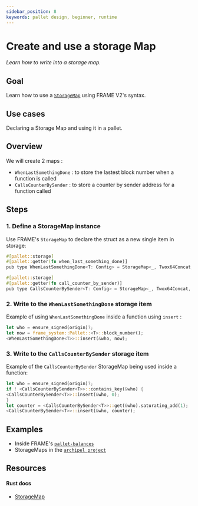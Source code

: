 ```yaml
---
sidebar_position: 8
keywords: pallet design, beginner, runtime
---
```


# Create and use a storage Map

_Learn how to write into a storage map._

## Goal

Learn how to use a [`StorageMap`][storagemap-rustdocs] using FRAME V2's syntax.

## Use cases

Declaring a Storage Map and using it in a pallet.

## Overview

We will create 2 maps :

- `WhenLastSomethingDone` : to store the lastest block number when a function is called
- `CallsCounterBySender` : to store a counter by sender address for a function called

## Steps

### 1. Define a StorageMap instance

Use FRAME's `StorageMap` to declare the struct as a new single item in storage:

```rust
#[pallet::storage]
#[pallet::getter(fn when_last_something_done)]
pub type WhenLastSomethingDone<T: Config> = StorageMap<_, Twox64Concat, T::AccountId, T::BlockNumber, ValueQuery>;

#[pallet::storage]
#[pallet::getter(fn call_counter_by_sender)]
pub type CallsCounterBySender<T: Config> = StorageMap<_, Twox64Concat, T::AccountId, u32, ValueQuery>;

```

### 2. Write to the `WhenLastSomethingDone` storage item

Example of using `WhenLastSomethingDone` inside a function using `insert` :

```rust
let who = ensure_signed(origin)?;
let now = frame_system::Pallet::<T>::block_number();
<WhenLastSomethingDone<T>>::insert(&who, now);
```

### 3. Write to the `CallsCounterBySender` storage item

Example of the `CallsCounterBySender` StorageMap being used inside a function:

```rust
let who = ensure_signed(origin)?;
if ! <CallsCounterBySender<T>>::contains_key(&who) {
<CallsCounterBySender<T>>::insert(&who, 0);
}
let counter = <CallsCounterBySender<T>>::get(&who).saturating_add(1);
<CallsCounterBySender<T>>::insert(&who, counter);

```

## Examples

- Inside FRAME's [`pallet-balances`](https://github.com/paritytech/substrate/blob/37d4bce3f478cab6903401a9089449a27eb24a38/frame/balances/src/lib.rs#L485-L497)
- StorageMaps in the [`archipel project`](https://github.com/luguslabs/archipel/blob/upgrade-substrate-3.0.0/chain/pallets/archipel/src/lib.rs#L39-L75)

## Resources

#### Rust docs
- [StorageMap][storagemap-rustdocs]

[storagemap-rustdocs]: https://crates.parity.io/frame_support/storage/trait.StorageMap.html
